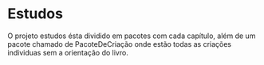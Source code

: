 # Estudos
O projeto estudos ésta dividido em pacotes com cada capítulo, além de um pacote chamado de
PacoteDeCriação onde estão todas as criações individuas sem a orientação do livro.